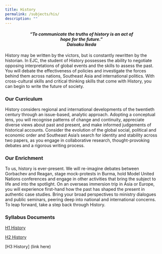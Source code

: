 ```yaml
---
title: History
permalink: /subjects/his/
description: ""
---
```

<center><h4><em>“To communicate the truths of history is an act of<br>hope for the future.”<br><b>Daisaku Ikeda</b></em></h4></center>


History may be written by the victors, but is constantly rewritten by the historian. In EJC, the student of History possesses the ability to negotiate opposing interpretations of global events and the skills to assess the past. You will debate the effectiveness of policies and investigate the forces behind them across nations, Southeast Asia and international politics. With cross-cultural skills and critical thinking skills that come with History, you can begin to write the future of society.

### Our Curriculum

History considers regional and international developments of the twentieth century through an issue-based, analytic approach. Adopting a conceptual lens, you will recognise patterns of change and continuity, appreciate diverse views about past and present, and make informed judgements of historical accounts. Consider the evolution of the global social, political and economic order and Southeast Asia’s search for identity and stability across two papers, as you engage in collaborative research, thought-provoking debates and a rigorous writing process.

### Our Enrichment

To us, history is ever-present. We will re-imagine debates between Gorbachev and Reagan, stage mock-protests in Burma, hold Model United Nations conferences and engage in other activities that bring the subject to life and into the spotlight. On an overseas immersion trip in Asia or Europe, you will experience first-hand how the past has shaped the present in authentic case studies. Bring your broad perspectives to ministry dialogues and public seminars, peering deep into national and international concerns. To leap forward, take a step back through History.

### Syllabus Documents

[H1 History](https://www.seab.gov.sg/docs/default-source/national-examinations/syllabus/alevel/2024syllabus/8821_y24_sy.pdf)

[H2 History](https://www.seab.gov.sg/docs/default-source/national-examinations/syllabus/alevel/2024syllabus/9174_y24_sy.pdf)

[H3 History] (link here)